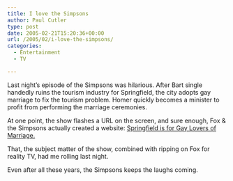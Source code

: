 ```yaml
---
title: I love the Simpsons
author: Paul Cutler
type: post
date: 2005-02-21T15:20:36+00:00
url: /2005/02/i-love-the-simpsons/
categories:
  - Entertainment
  - TV

---
```

Last night&#8217;s episode of the Simpsons was hilarious. After Bart single handedly ruins the tourism industry for Springfield, the city adopts gay marriage to fix the tourism problem. Homer quickly becomes a minister to profit from performing the marriage ceremonies.

At one point, the show flashes a URL on the screen, and sure enough, Fox & the Simpsons actually created a website: [Springfield is for Gay Lovers of Marriage.][1]

That, the subject matter of the show, combined with ripping on Fox for reality TV, had me rolling last night.

Even after all these years, the Simpsons keeps the laughs coming.

 [1]: http://www.springfieldisforgayloversofmarriage.com/